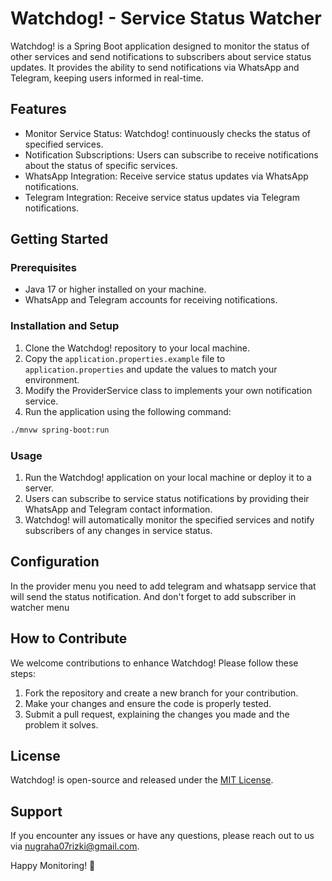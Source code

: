 # Watchdog! - Service Status Watcher

Watchdog! is a Spring Boot application designed to monitor the status of other services and send notifications to subscribers about service status updates. It provides the ability to send notifications via WhatsApp and Telegram, keeping users informed in real-time.

## Features

- Monitor Service Status: Watchdog! continuously checks the status of specified services.
- Notification Subscriptions: Users can subscribe to receive notifications about the status of specific services.
- WhatsApp Integration: Receive service status updates via WhatsApp notifications.
- Telegram Integration: Receive service status updates via Telegram notifications.

## Getting Started

### Prerequisites

- Java 17 or higher installed on your machine.
- WhatsApp and Telegram accounts for receiving notifications.

### Installation and Setup

1. Clone the Watchdog! repository to your local machine.
2. Copy the `application.properties.example` file to `application.properties` and update the values to match your environment.
3. Modify the ProviderService class to implements your own notification service.
4. Run the application using the following command:

```bash
./mnvw spring-boot:run
```

### Usage

1. Run the Watchdog! application on your local machine or deploy it to a server.
2. Users can subscribe to service status notifications by providing their WhatsApp and Telegram contact information.
3. Watchdog! will automatically monitor the specified services and notify subscribers of any changes in service status.

## Configuration

In the provider menu you need to add telegram and whatsapp service that will send the status notification.
And don't forget to add subscriber in watcher menu

## How to Contribute

We welcome contributions to enhance Watchdog! Please follow these steps:

1. Fork the repository and create a new branch for your contribution.
2. Make your changes and ensure the code is properly tested.
3. Submit a pull request, explaining the changes you made and the problem it solves.

## License

Watchdog! is open-source and released under the [MIT License](LICENSE).

## Support

If you encounter any issues or have any questions, please reach out to us via [nugraha07rizki@gmail.com](mailto:nugraha07rizki@gmail.com).

Happy Monitoring! 🚀
